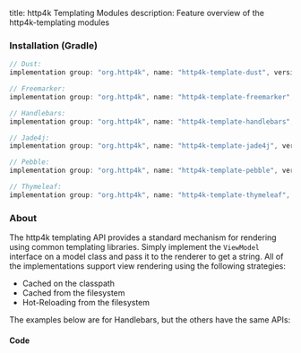 title: http4k Templating Modules
description: Feature overview of the http4k-templating modules

### Installation (Gradle)

```groovy
// Dust: 
implementation group: "org.http4k", name: "http4k-template-dust", version: "4.12.1.0"

// Freemarker: 
implementation group: "org.http4k", name: "http4k-template-freemarker", version: "4.12.1.0"

// Handlebars: 
implementation group: "org.http4k", name: "http4k-template-handlebars", version: "4.12.1.0"

// Jade4j: 
implementation group: "org.http4k", name: "http4k-template-jade4j", version: "4.12.1.0"

// Pebble: 
implementation group: "org.http4k", name: "http4k-template-pebble", version: "4.12.1.0"

// Thymeleaf: 
implementation group: "org.http4k", name: "http4k-template-thymeleaf", version: "4.12.1.0"
```

### About
The http4k templating API provides a standard mechanism for rendering using common templating libraries. Simply implement the `ViewModel` interface on a model class and pass it to the renderer to get a string. All of the implementations support view rendering using the following strategies:

* Cached on the classpath
* Cached from the filesystem
* Hot-Reloading from the filesystem

The examples below are for Handlebars, but the others have the same APIs:

#### Code  [<img class="octocat"/>](https://github.com/http4k/http4k/blob/master/src/docs/guide/reference/templating/example.kt)

<script src="https://gist-it.appspot.com/https://github.com/http4k/http4k/blob/master/src/docs/guide/reference/templating/example.kt"></script>

[http4k]: https://http4k.org
